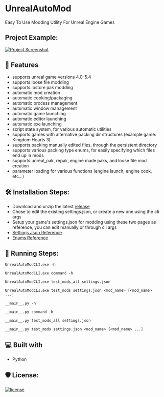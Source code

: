 <h1 id="title" align="left">UnrealAutoMod</h1>

Easy To Use Modding Utility For Unreal Engine Games

<h2>Project Example:</h2>

[![Project Screenshot](https://github.com/Mythical-Github/UnrealAutoMod/assets/67753356/d36ab78e-af8d-4086-8ad9-fd6f39bba453.png)](https://github.com/Mythical-Github/UnrealAutoMod/assets/67753356/d36ab78e-af8d-4086-8ad9-fd6f39bba453.mp4)

<h2>💪 Features</h2>

*   supports unreal game versions 4.0-5.4
*   supports loose file modding
*   supports iostore pak modding
*   automatic mod creation
*   automatic cooking/packaging
*   automatic process management
*   automatic window management
*   automatic game launching
*   automatic editor launching
*   automatic exe launching
*   script state system, for various automatic utilities
*   supports games with alternative packing dir structures (example game: Kingdom Hearts 3)
*   supports packing manually edited files, through the persistent directory
*   supports various packing type enums, for easily specifying which files end up in mods
*   supports unreal_pak, repak, engine made paks, and loose file mod creation
*   parameter loading for various functions (engine launch, engine cook, etc...)


<h2>🛠️ Installation Steps:</h2>

*   Download and unzip the latest [release](https://github.com/Mythical-Github/UnrealAutoMod/releases)
*   Chose to edit the existing settings.json, or create a new one using the cli args 
*   Setup your game's settings.json for modding using these two pages as reference, you can edit manually or through cli args
*   [Settings Json Reference](https://github.com/Mythical-Github/UnrealAutoMod/blob/main/assets/docs/settings_json.md)
*   [Enums Reference](https://github.com/Mythical-Github/UnrealAutoMod/blob/main/assets/docs/enums.md)

<h2>🏃 Running Steps:</h2>

```
UnrealAutoModCLI.exe -h
```
```
UnrealAutoModCLI.exe command -h
```
```
UnrealAutoModCLI.exe test_mods_all settings.json
```
```
UnrealAutoModCLI.exe test_mods settings.json <mod_name> [<mod_name> ...]
```
```
__main__.py -h
```
```
__main__.py command -h
```
```
__main__.py test_mods_all settings.json
```
```
__main__.py test_mods settings.json <mod_name> [<mod_name> ...]
```

<h2>💻 Built with</h2>

*   Python

<h2>🛡️ License:</h2>

[![license](https://www.gnu.org/graphics/gplv3-with-text-136x68.png)](LICENSE)
